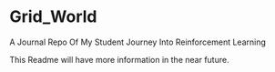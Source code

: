 # Grid_World
A Journal Repo Of My Student Journey Into Reinforcement Learning

This Readme will have more information in the near future.
